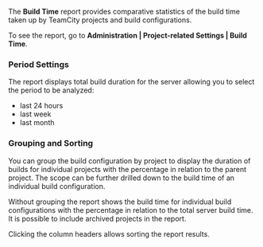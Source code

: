 [//]: # (title: Build Time Report)
[//]: # (auxiliary-id: Build Time Report)

The __Build Time__ report provides comparative statistics of the build time taken up by TeamCity projects and build configurations.

To see the report, go to __Administration | Project-related Settings | Build Time__.

### Period Settings

The report displays total build duration for the server allowing you to select the period to be analyzed:
* last 24 hours
* last week
* last month

### Grouping and Sorting

You can group the build configuration by project to display the duration of builds for individual projects with the percentage in relation to the parent project. The scope can be further drilled down to the build time of an individual build configuration.

Without grouping the report shows the build time for individual build configurations with the percentage in relation to the total server build time. It is possible to include archived projects in the report.

Clicking the column headers allows sorting the report results.
